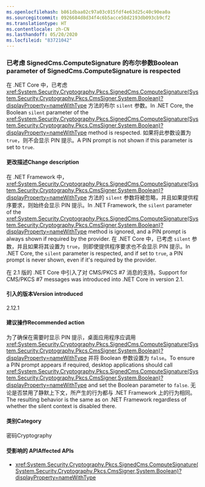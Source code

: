 ```yaml
---
ms.openlocfilehash: b861dbaa02c97a03c015fdf4e63d25c40c90ea0a
ms.sourcegitcommit: 0926684d8d34f4c6b5acce58d2193db093cb9cf2
ms.translationtype: HT
ms.contentlocale: zh-CN
ms.lasthandoff: 05/20/2020
ms.locfileid: "83721042"
---
```

### <a name="boolean-parameter-of-signedcmscomputesignature-is-respected"></a><span data-ttu-id="8ecd2-101">已考虑 SignedCms.ComputeSignature 的布尔参数</span><span class="sxs-lookup"><span data-stu-id="8ecd2-101">Boolean parameter of SignedCms.ComputeSignature is respected</span></span>

<span data-ttu-id="8ecd2-102">在 .NET Core 中，已考虑 <xref:System.Security.Cryptography.Pkcs.SignedCms.ComputeSignature(System.Security.Cryptography.Pkcs.CmsSigner,System.Boolean)?displayProperty=nameWithType> 方法的布尔 `silent` 参数。</span><span class="sxs-lookup"><span data-stu-id="8ecd2-102">In .NET Core, the Boolean `silent` parameter of the <xref:System.Security.Cryptography.Pkcs.SignedCms.ComputeSignature(System.Security.Cryptography.Pkcs.CmsSigner,System.Boolean)?displayProperty=nameWithType> method is respected.</span></span> <span data-ttu-id="8ecd2-103">如果将此参数设置为 `true`，则不会显示 PIN 提示。</span><span class="sxs-lookup"><span data-stu-id="8ecd2-103">A PIN prompt is not shown if this parameter is set to `true`.</span></span>

#### <a name="change-description"></a><span data-ttu-id="8ecd2-104">更改描述</span><span class="sxs-lookup"><span data-stu-id="8ecd2-104">Change description</span></span>

<span data-ttu-id="8ecd2-105">在 .NET Framework 中，<xref:System.Security.Cryptography.Pkcs.SignedCms.ComputeSignature(System.Security.Cryptography.Pkcs.CmsSigner,System.Boolean)?displayProperty=nameWithType> 方法的 `silent` 参数将被忽略，并且如果提供程序要求，则始终会显示 PIN 提示。</span><span class="sxs-lookup"><span data-stu-id="8ecd2-105">In .NET Framework, the `silent` parameter of the <xref:System.Security.Cryptography.Pkcs.SignedCms.ComputeSignature(System.Security.Cryptography.Pkcs.CmsSigner,System.Boolean)?displayProperty=nameWithType> method is ignored, and a PIN prompt is always shown if required by the provider.</span></span> <span data-ttu-id="8ecd2-106">在 .NET Core 中，已考虑 `silent` 参数，并且如果将其设置为 `true`，则即使提供程序要求也不会显示 PIN 提示。</span><span class="sxs-lookup"><span data-stu-id="8ecd2-106">In .NET Core, the `silent` parameter is respected, and if set to `true`, a PIN prompt is never shown, even if it's required by the provider.</span></span>

<span data-ttu-id="8ecd2-107">在 2.1 版的 .NET Core 中引入了对 CMS/PKCS #7 消息的支持。</span><span class="sxs-lookup"><span data-stu-id="8ecd2-107">Support for CMS/PKCS #7 messages was introduced into .NET Core in version 2.1.</span></span>

#### <a name="version-introduced"></a><span data-ttu-id="8ecd2-108">引入的版本</span><span class="sxs-lookup"><span data-stu-id="8ecd2-108">Version introduced</span></span>

<span data-ttu-id="8ecd2-109">2.1</span><span class="sxs-lookup"><span data-stu-id="8ecd2-109">2.1</span></span>

#### <a name="recommended-action"></a><span data-ttu-id="8ecd2-110">建议操作</span><span class="sxs-lookup"><span data-stu-id="8ecd2-110">Recommended action</span></span>

<span data-ttu-id="8ecd2-111">为了确保在需要时显示 PIN 提示，桌面应用程序应调用 <xref:System.Security.Cryptography.Pkcs.SignedCms.ComputeSignature(System.Security.Cryptography.Pkcs.CmsSigner,System.Boolean)?displayProperty=nameWithType> 并将 Boolean 参数设置为 `false`。</span><span class="sxs-lookup"><span data-stu-id="8ecd2-111">To ensure a PIN prompt appears if required, desktop applications should call <xref:System.Security.Cryptography.Pkcs.SignedCms.ComputeSignature(System.Security.Cryptography.Pkcs.CmsSigner,System.Boolean)?displayProperty=nameWithType> and set the Boolean parameter to `false`.</span></span> <span data-ttu-id="8ecd2-112">无论是否禁用了静默上下文，所产生的行为都与 .NET Framework 上的行为相同。</span><span class="sxs-lookup"><span data-stu-id="8ecd2-112">The resulting behavior is the same as on .NET Framework regardless of whether the silent context is disabled there.</span></span>

#### <a name="category"></a><span data-ttu-id="8ecd2-113">类别</span><span class="sxs-lookup"><span data-stu-id="8ecd2-113">Category</span></span>

<span data-ttu-id="8ecd2-114">密码</span><span class="sxs-lookup"><span data-stu-id="8ecd2-114">Cryptography</span></span>

#### <a name="affected-apis"></a><span data-ttu-id="8ecd2-115">受影响的 API</span><span class="sxs-lookup"><span data-stu-id="8ecd2-115">Affected APIs</span></span>

- <xref:System.Security.Cryptography.Pkcs.SignedCms.ComputeSignature(System.Security.Cryptography.Pkcs.CmsSigner,System.Boolean)?displayProperty=nameWithType>

<!--

#### Affected APIs

- `M:System.Security.Cryptography.Pkcs.SignedCms.ComputeSignature(System.Security.Cryptography.Pkcs.CmsSigner,System.Boolean)`

-->
